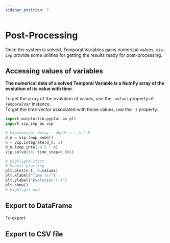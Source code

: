 ```yaml
---
sidebar_position: 7
---
```


# Post-Processing

Once the system is solved, Temporal Variables gains numerical values. `vip-ivp` provide some utilities for getting the results ready for post-processing.

## Accessing values of variables

**The numerical data of a solved Temporal Variable is a NumPy array of the evolution of its value with time**.

To get the array of the evolution of values, use the `.values` property of `TemporalVar` instance.  
To get the time vector associated with those values, use the `.t` property.

```python
import matplotlib.pyplot as plt
import vip_ivp as vip

# Exponential decay : dN/dt = - λ * N
d_n = vip.loop_node()
n = vip.integrate(d_n, 1)
d_n.loop_into(-0.5 * n)
vip.solve(10, time_step=0.001)

# highlight-start
# Manual plotting
plt.plot(n.t, n.values)
plt.xlabel("Time (s)")
plt.ylabel("Evolution (-)")
plt.show()
# highlight-end
```

## Export to DataFrame
To export 

## Export to CSV file
